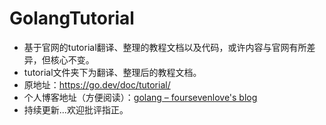 # GolangTutorial
- 基于官网的tutorial翻译、整理的教程文档以及代码，或许内容与官网有所差异，但核心不变。
- tutorial文件夹下为翻译、整理后的教程文档。
- 原地址：https://go.dev/doc/tutorial/
- 个人博客地址（方便阅读）：[golang – foursevenlove's blog](http://blog.foursevenlove.top/?cat=5)
- 持续更新...欢迎批评指正。

